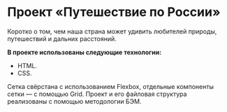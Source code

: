 # Проект «Путешествие по России»

Коротко о том, чем наша страна может удивить любителей природы, путешествий и дальних расстояний.  

**В проекте использованы следующие технологии:**
- HTML.
- CSS.

Сетка свёрстана с использованием Flexbox, отдельные компоненты сетки — с помощью Grid.
Проект и его файловая структура реализованы с помощью методологии БЭМ.